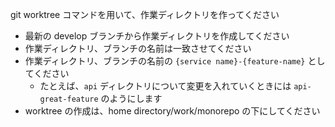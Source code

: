 git worktree コマンドを用いて、作業ディレクトリを作ってください
- 最新の develop ブランチから作業ディレクトリを作成してください
- 作業ディレクトリ、ブランチの名前は一致させてください
- 作業ディレクトリ、ブランチの名前の `{service name}-{feature-name}` としてください
  - たとえば、`api` ディレクトリについて変更を入れていくときには `api-great-feature` のようにします
- worktree の作成は、home directory/work/monorepo の下にしてください

